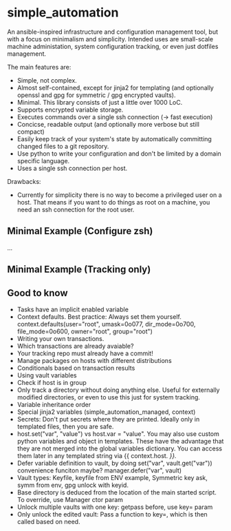 # simple_automation

An ansible-inspired infrastructure and configuration management tool, but with a focus on minimalism and simplicity.
Intended uses are small-scale machine administation, system configuration tracking, or even just dotfiles management.

The main features are:

* Simple, not complex.
* Almost self-contained, except for jinja2 for templating (and optionally openssl and gpg for symmetric / gpg encrypted vaults).
* Minimal. This library consists of just a little over 1000 LoC.
* Supports encrypted variable storage.
* Executes commands over a single ssh connection (→ fast execution)
* Concicse, readable output (and optionally more verbose but still compact)
* Easily keep track of your system's state by automatically committing changed files to a git repository.
* Use python to write your configuration and don't be limited by a domain specific language.
* Uses a single ssh connection per host.

Drawbacks:

* Currently for simplicity there is no way to become a privileged user on a host.
  That means if you want to do things as root on a machine, you need an ssh connection for the root user.

## Minimal Example (Configure zsh)

...

## Minimal Example (Tracking only)

## Good to know

* Tasks have an implicit enabled variable
* Context defaults. Best practice: Always set them yourself.
  context.defaults(user="root", umask=0o077, dir_mode=0o700, file_mode=0o600,
                   owner="root", group="root")
* Writing your own transactions.
* Which transactions are already avaiable?
* Your tracking repo must already have a commit!
* Manage packages on hosts with different distributions
* Conditionals based on transaction results
* Using vault variables
* Check if host is in group
* Only track a directory without doing anything else. Useful for externally modified directories,
  or even to use this just for system tracking.
* Variable inheritance order
* Special jinja2 variables (simple_automation_managed, context)
* Secrets: Don't put secrets where they are printed. Ideally only in templated files, then you are safe.
* host.set("var", "value") vs host.var = "value".
  You may also use custom python variables and object in templates. These
  have the advantage that they are not merged into the global variables
  dictionary. You can access them later in any templated string via {{ context.host.<var> }}.
* Defer variable definition to vault, by doing set("var", vault.get("var")) convenience funciton maybe? manager.defer("var", vault)
* Vault types: Keyfile, keyfile from ENV example, Symmetric key ask, symm from env, gpg unlock with keyid.
* Base directory is deduced from the location of the main started script. To override, use Manager ctor param
* Unlock multiple vaults with one key: getpass before, use key= param
* Only unlock the edited vault: Pass a function to key=, which is then called based on need.
